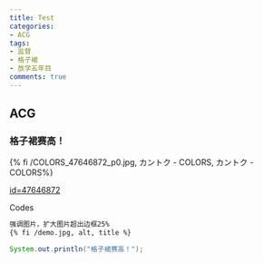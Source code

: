 ```yaml
---
title: Test
categories: 
- ACG
tags: 
- 监督
- 格子裙
- 放学五年目
comments: true
---
```

## ACG

### 格子裙赛高！

{% fi /COLORS_47646872_p0.jpg, カントク - COLORS, カントク - COLORS%}

[id=47646872](http://www.pixiv.net/member_illust.php?mode=medium&illust_id=47646872)

Codes

```markdown
强调图片，扩大图片超出边框25%
{% fi /demo.jpg, alt, title %}
```

``` java
System.out.println("格子裙赛高！");
```